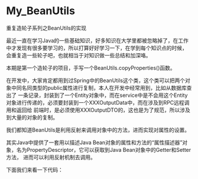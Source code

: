 # My_BeanUtils
重复造轮子系列之BeanUtils的实现

最近一直在学习Java的一些基础知识，好多知识在大学里都被忽略掉了，在工作中才发现有很多要学习的，所以打算好好学习一下，在学到每个知识点的时候，
会重复造一些轮子吧，也就相当于对知识做一些总结和加深咯。

本期是第一个造轮子的项目，手写一个BeanUtils.copyProperties()函数。

在开发中，大家肯定都用到过Spring中的BeanUtils这个类，这个类可以把两个对象中同名同类型的public属性进行复制，本人在开发中经常用到，比如从数据库查出了
一条记录，封装到了一个Entity对象中，而在service中是不会用这个Entity对象进行传递的，必须要封装到一个XXXOutputData中，而在涉及到RPC远程调用和返回给
前端时，是必须使用XXXOutputDTO<XXXOutputData>的，这也是为了规范，所以涉及到大量的对象的复制。

我们都知道BeanUtils是利用反射来调用对象中的方法，进而实现对属性的设置。

其实Java中提供了一套用以描述Java Bean对象的属性和方法的“属性描述器”对象，名为PropertyDescriptor，它可以获取到Java Bean对象中的Getter和Setter方法，
进而可以利用反射机制去调用。

下面我们来看一下代码：


